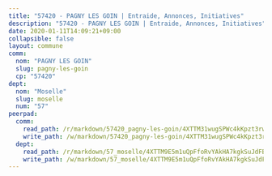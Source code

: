 ```yaml
---
title: "57420 - PAGNY LES GOIN | Entraide, Annonces, Initiatives"
description: "57420 - PAGNY LES GOIN | Entraide, Annonces, Initiatives"
date: 2020-01-11T14:09:21+09:00
collapsible: false
layout: commune
comm:
  nom: "PAGNY LES GOIN"
  slug: pagny-les-goin
  cp: "57420"
dept:
  nom: "Moselle"
  slug: moselle
  num: "57"
peerpad:
  comm:
    read_path: /r/markdown/57420_pagny-les-goin/4XTTM31wugSPWc4kKpzt3rwmbqFdyygsVByDwrSqNXUCwpytx
    write_path: /w/markdown/57420_pagny-les-goin/4XTTM31wugSPWc4kKpzt3rwmbqFdyygsVByDwrSqNXUCwpytx-K3TgUvQvwMuRc91ZTXC2dhwMDdZj4iSuXmitgQCVsbS2MbYRHmRFC47zbmW8dMV8ZTo4kaEwHocVNZPk6mcdmxwFmoJfM765uKDRQn56eVh1YTZHqEhFLa2i3TWUxMe5w8s5BVhn
  dept:
    read_path: /r/markdown/57_moselle/4XTTM9E5m1uQpFfoRvYAkHA7kgkSuJdFBSCmoLnZ6YvxmqAKj
    write_path: /w/markdown/57_moselle/4XTTM9E5m1uQpFfoRvYAkHA7kgkSuJdFBSCmoLnZ6YvxmqAKj-K3TgTxpsRhjGfb3pJqDaX4rYTLkyLoK3BLA4awBfhTSCoyNhResrhhmfsEF8aKnccedt5XoBzWeRYfKxQxNKv71ETcpGharLRE7rdgTKY3uSaW3Du2dz8v23YEY268mfYmweTFnR
---
```


